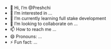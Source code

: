 - 👋 Hi, I’m @Preshchi
- 👀 I’m interested in ...
- 🌱 I’m currently learning full stake development 
- 💞️ I’m looking to collaborate on ...
- 📫 How to reach me ...
- 😄 Pronouns: ...
- ⚡ Fun fact: ...

<!---
Preshchi/Preshchi is a ✨ special ✨ repository because its `README.md` (this file) appears on your GitHub profile.
You can click the Preview link to take a look at your changes.
--->
